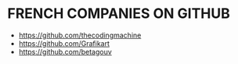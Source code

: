 # FRENCH COMPANIES ON GITHUB

- https://github.com/thecodingmachine
- https://github.com/Grafikart
- https://github.com/betagouv
